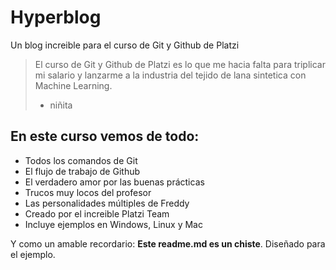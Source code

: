 # Hyperblog

Un blog increible para el curso de Git y Github de Platzi

> El curso de Git y Github de Platzi es lo que me hacia falta para triplicar mi salario y lanzarme a la industria del tejido de lana sintetica con Machine Learning.
>
> - niñita

## En este curso vemos de todo:

- Todos los comandos de Git
- El flujo de trabajo de Github
- El verdadero amor por las buenas prácticas
- Trucos muy locos del profesor
- Las personalidades múltiples de Freddy
- Creado por el increible Platzi Team
- Incluye ejemplos en Windows, Linux y Mac

Y como un amable recordario: **Este readme.md es un chiste**. Diseñado para el ejemplo.
